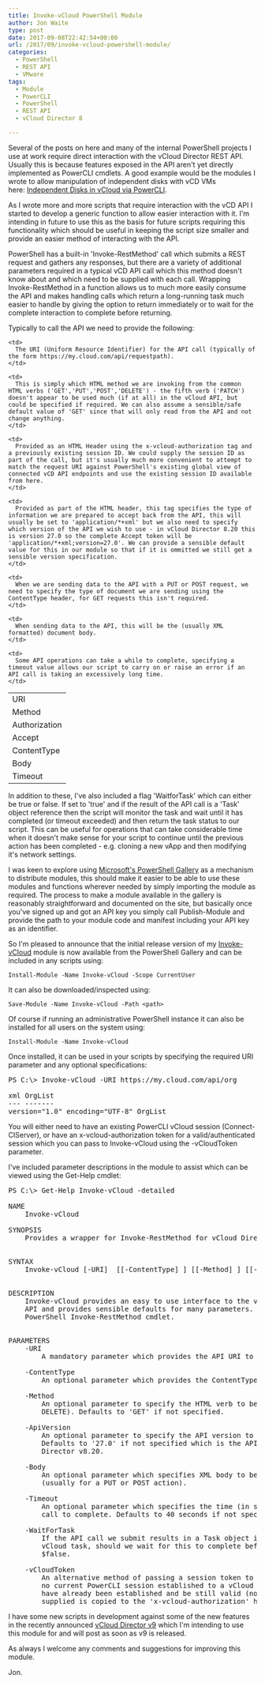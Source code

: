 ```yaml
---
title: Invoke-vCloud PowerShell Module
author: Jon Waite
type: post
date: 2017-09-08T22:42:54+00:00
url: /2017/09/invoke-vcloud-powershell-module/
categories:
  - PowerShell
  - REST API
  - VMware
tags:
  - Module
  - PowerCLI
  - PowerShell
  - REST API
  - vCloud Director 8

---
```

Several of the posts on here and many of the internal PowerShell projects I use at work require direct interaction with the vCloud Director REST API. Usually this is because features exposed in the API aren't yet directly implemented as PowerCLI cmdlets. A good example would be the modules I wrote to allow manipulation of independent disks with vCD VMs here: [Independent Disks in vCloud via PowerCLI][1].

As I wrote more and more scripts that require interaction with the vCD API I started to develop a generic function to allow easier interaction with it. I'm intending in future to use this as the basis for future scripts requiring this functionality which should be useful in keeping the script size smaller and provide an easier method of interacting with the API.

PowerShell has a built-in 'Invoke-RestMethod' call which submits a REST request and gathers any responses, but there are a variety of additional parameters required in a typical vCD API call which this method doesn't know about and which need to be supplied with each call. Wrapping Invoke-RestMethod in a function allows us to much more easily consume the API and makes handling calls which return a long-running task much easier to handle by giving the option to return immediately or to wait for the complete interaction to complete before returning.

Typically to call the API we need to provide the following:

<table>
  <tr>
    <td>
      URI
    </td>
    
    <td>
      The URI (Uniform Resource Identifier) for the API call (typically of the form https://my.cloud.com/api/requestpath).
    </td>
  </tr>
  
  <tr>
    <td>
      Method
    </td>
    
    <td>
      This is simply which HTML method we are invoking from the common HTML verbs ('GET','PUT','POST','DELETE') - the fifth verb ('PATCH') doesn't appear to be used much (if at all) in the vCloud API, but could be specified if required. We can also assume a sensible/safe default value of 'GET' since that will only read from the API and not change anything.
    </td>
  </tr>
  
  <tr>
    <td>
      Authorization
    </td>
    
    <td>
      Provided as an HTML Header using the x-vcloud-authorization tag and a previously existing session ID. We could supply the session ID as part of the call, but it's usually much more convenient to attempt to match the request URI against PowerShell's existing global view of connected vCD API endpoints and use the existing session ID available from here.
    </td>
  </tr>
  
  <tr>
    <td>
      Accept
    </td>
    
    <td>
      Provided as part of the HTML header, this tag specifies the type of information we are prepared to accept back from the API, this will usually be set to 'application/*+xml' but we also need to specify which version of the API we wish to use - in vCloud Director 8.20 this is version 27.0 so the complete Accept token will be 'application/*+xml;version=27.0'. We can provide a sensible default value for this in our module so that if it is ommitted we still get a sensible version specification.
    </td>
  </tr>
  
  <tr>
    <td>
      ContentType
    </td>
    
    <td>
      When we are sending data to the API with a PUT or POST request, we need to specify the type of document we are sending using the ContentType header, for GET requests this isn't required.
    </td>
  </tr>
  
  <tr>
    <td>
      Body
    </td>
    
    <td>
      When sending data to the API, this will be the (usually XML formatted) document body.
    </td>
  </tr>
  
  <tr>
    <td>
      Timeout
    </td>
    
    <td>
      Some API operations can take a while to complete, specifying a timeout value allows our script to carry on or raise an error if an API call is taking an excessively long time.
    </td>
  </tr>
</table>

In addition to these, I've also included a flag 'WaitforTask' which can either be true or false. If set to 'true' and if the result of the API call is a 'Task' object reference then the script will monitor the task and wait until it has completed (or timeout exceeded) and then return the task status to our script. This can be useful for operations that can take considerable time when it doesn't make sense for your script to continue until the previous action has been completed - e.g. cloning a new vApp and then modifying it's network settings.

I was keen to explore using [Microsoft's PowerShell Gallery][2] as a mechanism to distribute modules, this should make it easier to be able to use these modules and functions wherever needed by simply importing the module as required. The process to make a module available in the gallery is reasonably straightforward and documented on the site, but basically once you've signed up and got an API key you simply call Publish-Module and provide the path to your module code and manifest including your API key as an identifier.

So I'm pleased to announce that the initial release version of my [Invoke-vCloud][3] module is now available from the PowerShell Gallery and can be included in any scripts using:

`Install-Module -Name Invoke-vCloud -Scope CurrentUser`

It can also be downloaded/inspected using:

`Save-Module -Name Invoke-vCloud -Path <path>`

Of course if running an administrative PowerShell instance it can also be installed for all users on the system using:

`Install-Module -Name Invoke-vCloud`

Once installed, it can be used in your scripts by specifying the required URI parameter and any optional specifications:

<pre class="font-size-enable:false lang:ps highlight:0 decode:true">PS C:\> Invoke-vCloud -URI https://my.cloud.com/api/org

xml OrgList
--- -------
version="1.0" encoding="UTF-8" OrgList</pre>

You will either need to have an existing PowerCLI vCloud session (Connect-CIServer), or have an x-vcloud-authorization token for a valid/authenticated session which you can pass to Invoke-vCloud using the -vCloudToken parameter.

I've included parameter descriptions in the module to assist which can be viewed using the Get-Help cmdlet:

<pre class="font-size-enable:false lang:ps highlight:0 decode:true">PS C:\> Get-Help Invoke-vCloud -detailed

NAME
    Invoke-vCloud

SYNOPSIS
    Provides a wrapper for Invoke-RestMethod for vCloud Director API calls


SYNTAX
    Invoke-vCloud [-URI]  [[-ContentType] ] [[-Method] ] [[-ApiVersion] ] [[-Body] ] [[-Timeout] ] [[-WaitForTask] ] [[-vCloudToken] ] []


DESCRIPTION
    Invoke-vCloud provides an easy to use interface to the vCloud Director
    API and provides sensible defaults for many parameters. It wraps the native
    PowerShell Invoke-RestMethod cmdlet.


PARAMETERS
    -URI 
        A mandatory parameter which provides the API URI to be accessed.

    -ContentType 
        An optional parameter which provides the ContentType of any submitted data.

    -Method 
        An optional parameter to specify the HTML verb to be used (GET, PUT, POST or
        DELETE). Defaults to 'GET' if not specified.

    -ApiVersion 
        An optional parameter to specify the API version to be used for the call.
        Defaults to '27.0' if not specified which is the API version for vCloud
        Director v8.20.

    -Body 
        An optional parameter which specifies XML body to be submitted to the API
        (usually for a PUT or POST action).

    -Timeout 
        An optional parameter which specifies the time (in seconds) to wait for an API
        call to complete. Defaults to 40 seconds if not specified.

    -WaitForTask 
        If the API call we submit results in a Task object indicating an asynchronous
        vCloud task, should we wait for this to complete before returning? Defaults to
        $false.

    -vCloudToken 
        An alternative method of passing a session token to Invoke-vCloud if there is
        no current PowerCLI session established to a vCloud endpoint. The session must
        have already been established and be still valid (not timed-out). The value
        supplied is copied to the 'x-vcloud-authorization' header value in API calls.</pre>

I have some new scripts in development against some of the new features in the recently announced [vCloud Director v9][4] which I'm intending to use this module for and will post as soon as v9 is released.

As always I welcome any comments and suggestions for improving this module.

Jon.

 [1]: http://152.67.105.113/2017/02/independent-disks-in-vcloud-via-powercli/
 [2]: https://www.powershellgallery.com/
 [3]: https://www.powershellgallery.com/packages/Invoke-vCloud/1.0.0
 [4]: https://blogs.vmware.com/vcloud/2017/08/vmware-announces-new-vcloud-director-9-0.html